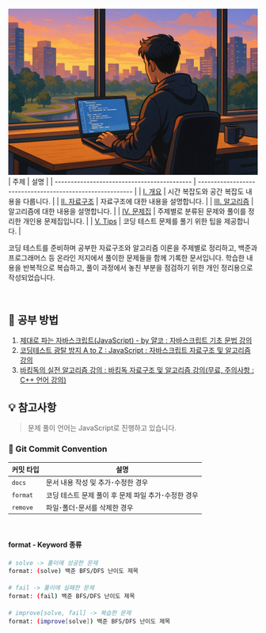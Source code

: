 ![repository thumbnail](/assets/images/coding-test_thumbnail.png)  
| 주제 | 설명 |
| ------------------------------------------- | --------------------------------------------------------- |
| [I. 개요](/1-overview/README.md) | 시간 복잡도와 공간 복잡도 내용을 다룹니다. |
| [II. 자료구조](/2-data-structure/README.md) | 자료구조에 대한 내용을 설명합니다. |
| [III. 알고리즘](/3-algorithm/README.md) | 알고리즘에 대한 내용을 설명합니다. |
| [IV. 문제집](/4-workbook/README.md) | 주제별로 분류된 문제와 풀이를 정리한 개인용 문제집입니다. |
| [V. Tips](/5-tips/README.md) | 코딩 테스트 문제를 풀기 위한 팁을 제공합니다. |

코딩 테스트를 준비하며 공부한 자료구조와 알고리즘 이론을 주제별로 정리하고, 백준과 프로그래머스 등 온라인 저지에서 풀이한 문제들을 함께 기록한 문서입니다. 학습한 내용을 반복적으로 복습하고, 풀이 과정에서 놓친 부분을 점검하기 위한 개인 정리용으로 작성되었습니다.

<br />

## 🧠 공부 방법

1. [제대로 파는 자바스크립트(JavaScript) - by 얄코 : 자바스크립트 기초 문법 강의](https://www.inflearn.com/course/%EC%A0%9C%EB%8C%80%EB%A1%9C-%ED%8C%8C%EB%8A%94-%EC%9E%90%EB%B0%94%EC%8A%A4%ED%81%AC%EB%A6%BD%ED%8A%B8/dashboard)
1. [코딩테스트 광탈 방지 A to Z : JavaScript : 자바스크립트 자료구조 및 알고리즘 강의](https://school.programmers.co.kr/learn/courses/13213/13213-%EC%BD%94%EB%94%A9%ED%85%8C%EC%8A%A4%ED%8A%B8-%EA%B4%91%ED%83%88-%EB%B0%A9%EC%A7%80-a-to-z-javascript)
1. [바킹독의 실전 알고리즘 강의 : 바킹독 자료구조 및 알고리즘 강의(무료, 주의사항 : C++ 언어 강의)](https://www.youtube.com/playlist?list=PLtqbFd2VIQv4O6D6l9HcD732hdrnYb6CY)

## 💡 참고사항

> 문제 풀이 언어는 JavaScript로 진행하고 있습니다. <br />

### 📝 Git Commit Convention

| 커밋 타입 | 설명                                                |
| --------- | --------------------------------------------------- |
| `docs`    | 문서 내용 작성 및 추가･수정한 경우                  |
| `format`  | 코딩 테스트 문제 풀이 후 문제 파일 추가･수정한 경우 |
| `remove`  | 파일･폴더･문서를 삭제한 경우                        |

<br />

#### format - Keyword 종류

```bash
# solve -> 풀이에 성공한 문제
format: (solve) 백준 BFS/DFS 난이도 제목

# fail -> 풀이에 실패한 문제
format: (fail) 백준 BFS/DFS 난이도 제목

# improve[solve, fail] -> 복습한 문제
format: (improve[solve]) 백준 BFS/DFS 난이도 제목
```
